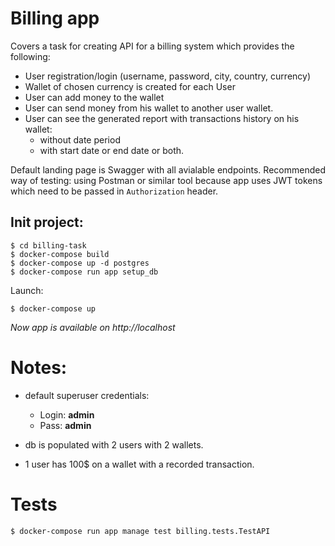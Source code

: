 # Billing app 

Covers a task for creating API for a billing system which provides the following:

- User registration/login (username, password, city, country, currency)
- Wallet of chosen currency is created for each User
- User can add money to the wallet
- User can send money from his wallet to another user wallet.
- User can see the generated report with transactions history on his wallet: 
  - without date period
  - with start date or end date or both.
  

Default landing page is Swagger with all avialable endpoints.
Recommended way of testing: using Postman or similar tool because app uses JWT tokens which need to be passed in `Authorization` header.

## Init project:
```
$ cd billing-task
$ docker-compose build
$ docker-compose up -d postgres
$ docker-compose run app setup_db
```

Launch:
```
$ docker-compose up
```

*Now app is available on http://localhost*

# Notes:
- default superuser credentials:
    - Login: **admin**
    - Pass: **admin**

- db is populated with 2 users with 2 wallets.
- 1 user has 100$ on a wallet with a recorded transaction.


# Tests

```
$ docker-compose run app manage test billing.tests.TestAPI
```
